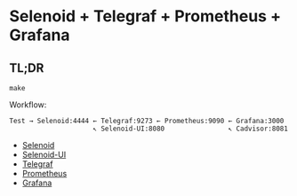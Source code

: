 # Selenoid + Telegraf + Prometheus + Grafana

## TL;DR

`make`

Workflow:

    Test → Selenoid:4444 ← Telegraf:9273 ← Prometheus:9090 ← Grafana:3000
                         ↖︎ Selenoid-UI:8080                ↖︎ Cadvisor:8081

- [Selenoid](https://github.com/aerokube/selenoid)
- [Selenoid-UI](https://github.com/aerokube/selenoid-ui)
- [Telegraf](https://github.com/influxdata/telegraf)
- [Prometheus](https://github.com/prometheus/prometheus)
- [Grafana](https://github.com/grafana/grafana)
